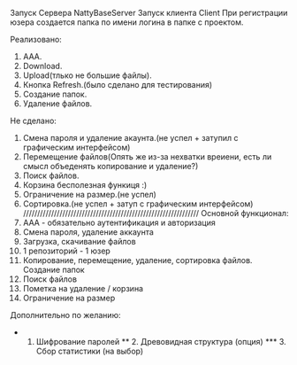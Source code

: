 Запуск Сервера NattyBaseServer
Запуск клиента Client
При регистрации юзера создается папка по имени логина в папке с проектом.

Реализовано:
1. AAA.
2. Download.
3. Upload(тлько не большие файлы).
4. Кнопка Refresh.(было сделано для тестирования)
5. Создание папок.
6. Удаление файлов.

Не сделано:
1. Смена пароля и удаление акаунта.(не успел + затупил с графическим интерфейсом)
2. Перемещение файлов(Опять же из-за нехватки вреиени, есть ли смысл объеденять копирование и удаление?)
3. Поиск файлов.
4. Корзина бесполезная функиця :)
5. Ограничение на размер.(не успел)
6. Сортировка.(не успел + затуп с графическим интерфейсом)
///////////////////////////////////////////////////////////////
Основной функционал:
1. ААА - обязательно аутентификация и авторизация
2. Смена пароля, удаление аккаунта
3. Загрузка, скачивание файлов
4. 1 репозиторий - 1 юзер
5. Копирование, перемещение, удаление, сортировка файлов. Создание папок
6. Поиск файлов
7. Пометка на удаление / корзина
8. Ограничение на размер

Дополнительно по желанию:
*   1. Шифрование паролей
**  2. Древовидная структура (опция)
*** 3. Сбор статистики (на выбор)